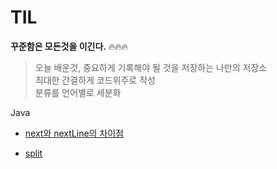 # TIL
**꾸준함은 모든것을 이긴다.** 🔥🔥🔥


>오늘 배운것, 중요하게 기록해야 될 것을 저장하는 나만의 저장소  
 최대한 간결하게 코드위주로 작성    
 분류를 언어별로 세분화
 
 
 Java
 * [next와 nextLine의 차이점](https://github.com/wogus216/TIL/blob/main/Java/next%EC%99%80%20nextLine%EC%9D%98%20%EC%B0%A8%EC%9D%B4%EC%A0%90.md)
 

* [split](https://github.com/wogus216/TIL/blob/main/Java/split.md)
